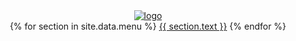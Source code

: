 <header class = 'header'>
  <div class='logo'>
  <a href = '{{site.baseurl}}'>
  <img src = '{{site.baseurl}}/assets/notice.png' alt = 'logo'>
  <!--<span>{{ site.title }}</span>-->
  </a>
  </div>
  <i class = 'fa fa-bars tp-menu' aria-hidden = 'true'></i>
  <div class='menu-bar'>
    <nav class = 'menu flex'>
    <span class = 'flex'>
      {% for section in site.data.menu %}
        <a href='{{ site.baseurl }}/#{{ section.id }}'>{{ section.text }}</a>
      {% endfor %}
      </span>
    </nav>
  </div>
</header>
